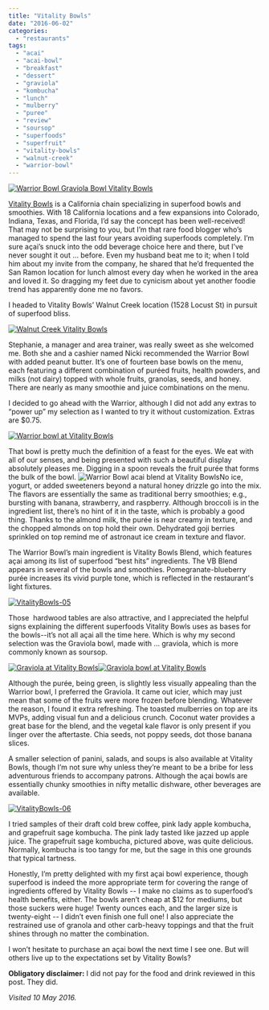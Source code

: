 ```yaml
---
title: "Vitality Bowls"
date: "2016-06-02"
categories: 
  - "restaurants"
tags: 
  - "acai"
  - "acai-bowl"
  - "breakfast"
  - "dessert"
  - "graviola"
  - "kombucha"
  - "lunch"
  - "mulberry"
  - "puree"
  - "review"
  - "soursop"
  - "superfoods"
  - "superfruit"
  - "vitality-bowls"
  - "walnut-creek"
  - "warrior-bowl"
---
```


[![Warrior Bowl Graviola Bowl Vitality Bowls](http://s3.amazonaws.com/thegourmez-wpmedia/2016/05/VitalityBowls-07-354x500.jpg)](http://s3.amazonaws.com/thegourmez-wpmedia/2016/05/VitalityBowls-07.jpg)

[Vitality Bowls](http://vitalitybowls.com/) is a California chain specializing in superfood bowls and smoothies. With 18 California locations and a few expansions into Colorado, Indiana, Texas, and Florida, I’d say the concept has been well-received! That may not be surprising to you, but I’m that rare food blogger who’s managed to spend the last four years avoiding superfoods completely. I’m sure açai’s snuck into the odd beverage choice here and there, but I’ve never sought it out … before. Even my husband beat me to it; when I told him about my invite from the company, he shared that he’d frequented the San Ramon location for lunch almost every day when he worked in the area and loved it. So dragging my feet due to cynicism about yet another foodie trend has apparently done me no favors.

I headed to Vitality Bowls’ Walnut Creek location (1528 Locust St) in pursuit of superfood bliss.

[![Walnut Creek Vitality Bowls](http://s3.amazonaws.com/thegourmez-wpmedia/2016/05/VitalityBowls-01-369x500.jpg)](http://s3.amazonaws.com/thegourmez-wpmedia/2016/05/VitalityBowls-01.jpg)

Stephanie, a manager and area trainer, was really sweet as she welcomed me. Both she and a cashier named Nicki recommended the Warrior Bowl with added peanut butter. It’s one of fourteen base bowls on the menu, each featuring a different combination of puréed fruits, health powders, and milks (not dairy) topped with whole fruits, granolas, seeds, and honey. There are nearly as many smoothie and juice combinations on the menu.

I decided to go ahead with the Warrior, although I did not add any extras to “power up” my selection as I wanted to try it without customization. Extras are $0.75.

[![Warrior bowl at Vitality Bowls](http://s3.amazonaws.com/thegourmez-wpmedia/2016/05/VitalityBowls-09-500x442.jpg)](http://s3.amazonaws.com/thegourmez-wpmedia/2016/05/VitalityBowls-09.jpg)

That bowl is pretty much the definition of a feast for the eyes. We eat with all of our senses, and being presented with such a beautiful display absolutely pleases me. Digging in a spoon reveals the fruit purée that forms the bulk of the bowl. ![Warrior Bowl acai blend at Vitality Bowls](http://s3.amazonaws.com/thegourmez-wpmedia/2016/05/VitalityBowls-10-500x386.jpg)No ice, yogurt, or added sweeteners beyond a natural honey drizzle go into the mix. The flavors are essentially the same as traditional berry smoothies; e.g., bursting with banana, strawberry, and raspberry. Although broccoli is in the ingredient list, there’s no hint of it in the taste, which is probably a good thing. Thanks to the almond milk, the purée is near creamy in texture, and the chopped almonds on top hold their own. Dehydrated goji berries sprinkled on top remind me of astronaut ice cream in texture and flavor.

The Warrior Bowl’s main ingredient is Vitality Bowls Blend, which features açai among its list of superfood “best hits” ingredients. The VB Blend appears in several of the bowls and smoothies. Pomegranate-blueberry purée increases its vivid purple tone, which is reflected in the restaurant's light fixtures.

[![VitalityBowls-05](http://s3.amazonaws.com/thegourmez-wpmedia/2016/05/VitalityBowls-05-500x341.jpg)](http://s3.amazonaws.com/thegourmez-wpmedia/2016/05/VitalityBowls-05.jpg)

Those  hardwood tables are also attractive, and I appreciated the helpful signs explaining the different superfoods Vitality Bowls uses as bases for the bowls--it’s not all açai all the time here. Which is why my second selection was the Graviola bowl, made with … graviola, which is more commonly known as soursop.

[![Graviola at Vitality Bowls](http://s3.amazonaws.com/thegourmez-wpmedia/2016/05/VitalityBowls-08-500x379.jpg)](http://s3.amazonaws.com/thegourmez-wpmedia/2016/05/VitalityBowls-08.jpg)[![Graviola bowl at Vitality Bowls](http://s3.amazonaws.com/thegourmez-wpmedia/2016/05/VitalityBowls-11-500x334.jpg)](http://s3.amazonaws.com/thegourmez-wpmedia/2016/05/VitalityBowls-11.jpg)

Although the purée, being green, is slightly less visually appealing than the Warrior bowl, I preferred the Graviola. It came out icier, which may just mean that some of the fruits were more frozen before blending. Whatever the reason, I found it extra refreshing. The toasted mulberries on top are its MVPs, adding visual fun and a delicious crunch. Coconut water provides a great base for the blend, and the vegetal kale flavor is only present if you linger over the aftertaste. Chia seeds, not poppy seeds, dot those banana slices.

A smaller selection of panini, salads, and soups is also available at Vitality Bowls, though I’m not sure why unless they’re meant to be a bribe for less adventurous friends to accompany patrons. Although the açai bowls are essentially chunky smoothies in nifty metallic dishware, other beverages are available.

[![VitalityBowls-06](http://s3.amazonaws.com/thegourmez-wpmedia/2016/05/VitalityBowls-06-487x500.jpg)](http://s3.amazonaws.com/thegourmez-wpmedia/2016/05/VitalityBowls-06.jpg)

I tried samples of their draft cold brew coffee, pink lady apple kombucha, and grapefruit sage kombucha. The pink lady tasted like jazzed up apple juice. The grapefruit sage kombucha, pictured above, was quite delicious. Normally, kombucha is too tangy for me, but the sage in this one grounds that typical tartness.

Honestly, I’m pretty delighted with my first açai bowl experience, though superfood is indeed the more appropriate term for covering the range of ingredients offered by Vitality Bowls -- I make no claims as to superfood’s health benefits, either. The bowls aren’t cheap at $12 for mediums, but those suckers were huge! Twenty ounces each, and the larger size is twenty-eight -- I didn’t even finish one full one! I also appreciate the restrained use of granola and other carb-heavy toppings and that the fruit shines through no matter the combination.

I won’t hesitate to purchase an açai bowl the next time I see one. But will others live up to the expectations set by Vitality Bowls?

**Obligatory disclaimer:** I did not pay for the food and drink reviewed in this post. They did.

_Visited 10 May 2016._
